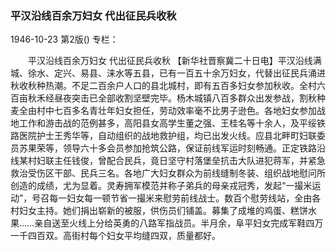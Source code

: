 ### 平汉沿线百余万妇女  代出征民兵收秋

1946-10-23
第2版()
专栏：

　　平汉沿线百余万妇女
    代出征民兵收秋
    【新华社晋察冀二十日电】平汉沿线满城、徐水、定兴、易县、涞水等五县，已有一百五十余万妇女，代替出征民兵涌进秋收秋种热潮。不足二百余户人口的县北城村，即有五百多妇女参加秋收。全村六百亩秋禾经昼夜突击已全部收割坚壁完毕。杨木城镇八百多群众出发参战，割秋种麦全由村中七百多名青壮年妇女担任，劳动效率毫不比男子逊色。各地妇女参加战地工作和游击战的范例甚多，高阳县女高学生董之强、王桂名等十余人，及平绥铁路医院护士王秀华等，自动组织的战地救护组，均已出发火线。应县北畔町妇联委员苏果荣等，领导六十多会员参加抢筑公路，保证前线军运时刻畅通。正定铁路沿线某村妇联主任钱俊，曾配合民兵，竟日坚守村落堡垒抗击大队进犯蒋军，并紧急救治受伤区干部、民兵三名。各地广大妇女群众为前线缝制冬装、组织战地慰问所创造的成绩，尤为显着。灵寿拥军模范并称子弟兵的母亲戎冠秀，发起“一撮米运动”，号召每一妇女每一顿节省一撮米来慰劳前线战士。数百个慰劳线站，全由各村妇女主持。她们捐出崭新的被服，供伤员们铺盖。募集了成堆的鸡蛋、糕饼水果……亲自送至火线上分给英勇的八路军指战员。半月余，阜平妇女完成军鞋四万一千四百双。高街村每个妇女平均缝四双，质量都好。
